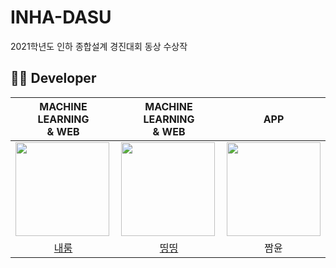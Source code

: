 # INHA-DASU
2021학년도 인하 종합설계 경진대회 동상 수상작

## 👩‍💻 **Developer**

|<CENTER>MACHINE LEARNING<BR>& WEB|<CENTER>MACHINE LEARNING<BR>& WEB|<CENTER>APP|
|--|--|--|
|<img src="https://avatars.githubusercontent.com/u/96629346?v=4"  width="150" height="150"/>|<img src="https://avatars.githubusercontent.com/u/88052367?v=4"  width="150" height="150"/>|<img src="https://mblogthumb-phinf.pstatic.net/MjAyMTEyMjdfMTg2/MDAxNjQwNjE0MTg4NzY5.W6TgsXxMrAs30ixOMNWwUzK_rFImw6NP4bhpGcgCGrAg.eRSXoCnksgJsRX8FER308d-hgjsHmXX5OKEOvBi3Wv4g.JPEG.pmj1010235/1640614160146.jpg?type=w800"  width="150" height="150"/>|
|<CENTER>[내룸](https://github.com/nae-room)</CENTER>|<CENTER>[띵띵](https://github.com/syoung102)</CENTER>|<CENTER>짬윤</CENTER>|
